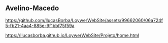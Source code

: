 ## Avelino-Macedo



https://github.com/llucasBorba/LoywerWebSite/assets/99662060/06a724f5-fb21-4aa4-885e-9f1bbf75f59a



https://llucasborba.github.io/LoywerWebSite/Projeto/home.html
